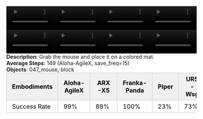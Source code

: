 <!DOCTYPE html>
<html lang="en">
<body>
    <div style="display: flex;">
        <video src="./task_video_clean/place_mouse_pad/aloha-agilex_head.mp4" controls loop muted autoplay style="width: 25%;"></video>
        <video src="./task_video_clean/place_mouse_pad/franka-panda_head.mp4" controls loop muted autoplay style="width: 25%;"></video>
        <video src="./task_video_clean/place_mouse_pad/ARX-X5_head.mp4" controls loop muted autoplay style="width: 25%;"></video>
        <video src="./task_video_clean/place_mouse_pad/ur5-wsg_head.mp4" controls loop muted autoplay style="width: 25%;"></video>
    </div>
    <div style="display: flex;">
        <video src="./task_video_clean/place_mouse_pad/aloha-agilex_world.mp4" controls loop muted autoplay style="width: 25%;"></video>
        <video src="./task_video_clean/place_mouse_pad/franka-panda_world.mp4" controls loop muted autoplay style="width: 25%;"></video>
        <video src="./task_video_clean/place_mouse_pad/ARX-X5_world.mp4" controls loop muted autoplay style="width: 25%;"></video>
        <video src="./task_video_clean/place_mouse_pad/ur5-wsg_world.mp4" controls loop muted autoplay style="width: 25%;"></video>
    </div>
    <b>Description</b>: Grab the mouse and place it on a colored mat.<br>
    <b>Average Steps</b>: 149 (Aloha-AgileX, save_freq=15)<br>
    <b>Objects</b>: 047_mouse, block<br>
    <table style="margin:0 auto;border-collapse:collapse;width:auto;min-width:180px;background-color:white;">
        <thead>
            <tr style="background:#f0f0f0;">
                <th style="border:1px solid #ccc;padding:6px 14px;color:black;">Embodiments</th>
                <th style="border:1px solid #ccc;padding:6px 14px;color:black;">Aloha-AgileX</th>
                <th style="border:1px solid #ccc;padding:6px 14px;color:black;">ARX-X5</th>
                <th style="border:1px solid #ccc;padding:6px 14px;color:black;">Franka-Panda</th>
                <th style="border:1px solid #ccc;padding:6px 14px;color:black;">Piper</th>
                <th style="border:1px solid #ccc;padding:6px 14px;color:black;">UR5-Wsg</th>
            </tr>
        </thead>
        <tbody>
            <tr style="background:white;">
                <td style="border:1px solid #ccc;padding:6px 14px;color:black;">Success Rate</td>
                <td style="border:1px solid #ccc;padding:6px 14px;color:black;">99%</td>
                <td style="border:1px solid #ccc;padding:6px 14px;color:black;">89%</td>
                <td style="border:1px solid #ccc;padding:6px 14px;color:black;">100%</td>
                <td style="border:1px solid #ccc;padding:6px 14px;color:black;">23%</td>
                <td style="border:1px solid #ccc;padding:6px 14px;color:black;">73%</td>
            </tr>
        </tbody>
    </table>
</body>
</html>
